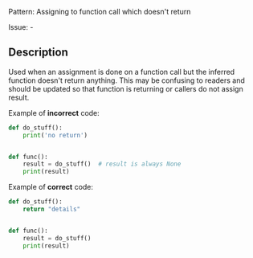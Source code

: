 Pattern: Assigning to function call which doesn't return

Issue: -

## Description

Used when an assignment is done on a function call but the inferred function doesn't return anything. This may be confusing to readers and should be updated so that function is returning or callers do not assign result.


Example of **incorrect** code:

```python
def do_stuff():
    print('no return')


def func():
    result = do_stuff()  # result is always None
    print(result)
```

Example of **correct** code:

```python
def do_stuff():
    return "details"


def func():
    result = do_stuff()
    print(result)
```
